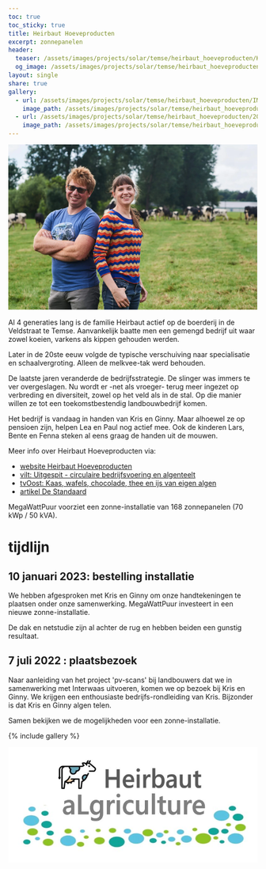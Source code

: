 ```yaml
---
toc: true
toc_sticky: true
title: Heirbaut Hoeveproducten
excerpt: zonnepanelen
header:
  teaser: /assets/images/projects/solar/temse/heirbaut_hoeveproducten/Kris_en_Ginny.png
  og_image: /assets/images/projects/solar/temse/heirbaut_hoeveproducten/Kris_en_Ginny.png
layout: single
share: true
gallery:
  - url: /assets/images/projects/solar/temse/heirbaut_hoeveproducten/IMG_20220707_093741.jpg
    image_path: /assets/images/projects/solar/temse/heirbaut_hoeveproducten/IMG_20220707_093741.jpg
  - url: /assets/images/projects/solar/temse/heirbaut_hoeveproducten/2021-10-16-pv-scans-landbouwers-02.jpg
    image_path: /assets/images/projects/solar/temse/heirbaut_hoeveproducten/2021-10-16-pv-scans-landbouwers-02.jpg
---
```


![foto](/assets/images/projects/solar/temse/heirbaut_hoeveproducten/Kris_en_Ginny.png)

Al 4 generaties lang is de familie Heirbaut actief op de boerderij in de
Veldstraat te Temse. Aanvankelijk baatte men een gemengd bedrijf uit waar zowel
koeien, varkens als kippen gehouden werden.

Later in de 20ste eeuw volgde de typische verschuiving naar specialisatie en
schaalvergroting. Alleen de melkvee-tak werd behouden.

De laatste jaren veranderde de bedrijfsstrategie. De slinger was immers te ver
overgeslagen. Nu wordt er -net als vroeger- terug meer ingezet op verbreding en
diversiteit, zowel op het veld als in de stal. Op die manier willen ze tot een
toekomstbestendig landbouwbedrijf komen.

Het bedrijf is vandaag in handen van Kris en Ginny. Maar alhoewel ze op
pensioen zijn, helpen Lea en Paul nog actief mee. Ook de kinderen Lars, Bente
en Fenna steken al eens graag de handen uit de mouwen.

Meer info over Heirbaut Hoeveproducten via:

  * [website Heirbaut Hoeveproducten](https://www.heirbauthoeveproducten.be/)
  * [vilt: Uitgespit - circulaire bedrijfsvoering en algenteelt](https://vilt.be/nl/nieuws/uitgespit-circulaire-bedrijfsvoering-en-algenteelt-bij-hoeveproducten-heirbaut)
  * [tvOost: Kaas, wafels, chocolade, thee en ijs van eigen algen](https://www.tvoost.be/nieuws/landbouwer-uit-temse-maakt-kaas-wafels-chocolade-thee-en-ijs-van-eigen-algen-146679)
  * [artikel De Standaard](https://www.standaard.be/cnt/dmf20221124_98619639)

MegaWattPuur voorziet een zonne-installatie van 168 zonnepanelen (70 kWp / 50 kVA).


# tijdlijn

## 10 januari 2023: bestelling installatie

We hebben afgesproken met Kris en Ginny om onze handtekeningen te plaatsen onder
onze samenwerking. MegaWattPuur investeert in een nieuwe zonne-installatie.

De dak en netstudie zijn al achter de rug en hebben beiden een gunstig resultaat.

## 7 juli 2022 : plaatsbezoek

Naar aanleiding van het project 'pv-scans' bij landbouwers dat we in
samenwerking met Interwaas uitvoeren, komen we op bezoek bij Kris en Ginny. We
krijgen een enthousiaste bedrijfs-rondleiding van Kris. Bijzonder is dat Kris
en Ginny algen telen.

Samen bekijken we de mogelijkheden voor een zonne-installatie.

{% include gallery %}

![foto](/assets/images/projects/solar/temse/heirbaut_hoeveproducten/logo_Heirbaut_aLgriculture.jpg)
